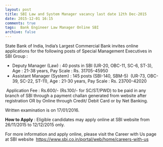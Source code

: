 ```yaml
---
layout: post
title: SBI Law and System Manager vacancy last date 12th Dec-2015   
date: 2015-12-01 16:15
comments: true
tags:  Bank Engineer Law Manager Online SBI 
archive: false
---
```

State Bank of India, India’s Largest Commercial Bank invites online applications for the following posts of Special Management Executives in SBI Group :  
 

- Deputy Manager (Law) : 40 posts in SBI (UR-20, OBC-11, SC-6, ST-3), Age : 21-38 years, Pay Scale : Rs. 31705-45950
- Assistant Manager (System) : 145 posts (SBI-140, SBM-5)  (UR-73, OBC-39, SC-22, ST-11), Age : 21-30 years, Pay Scale : Rs. 23700-42020

 Application Fee : Rs.600/- (Rs.100/- for SC/ST/PWD) to be paid in any branch of SBI through a payment challan generated from website after registration OR by Online through Credit/ Debit Card or by Net Banking.

Written examination is on 17/01/2016.     

**How to Apply** : Eligible candidates may apply online at SBI website from 26/11/2015 to 12/12/2015 only.  

For more information and apply online, please visit the Career with Us page at SBI website  <https://www.sbi.co.in/portal/web/home/careers-with-us>



